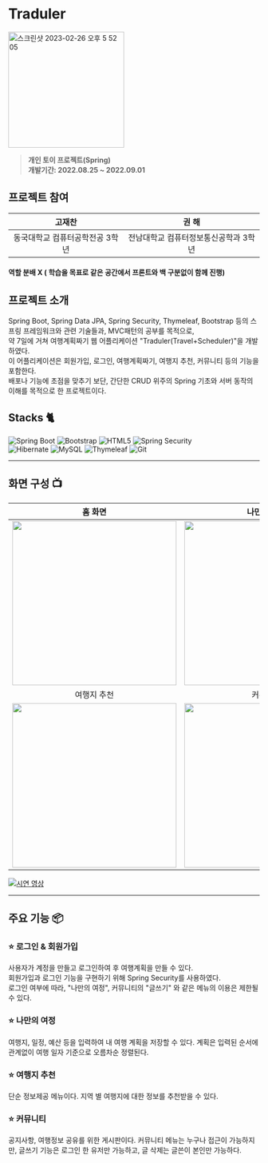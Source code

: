 # Traduler

<div align="left">
<img width="232" alt="스크린샷 2023-02-26 오후 5 52 05" src="https://user-images.githubusercontent.com/102651155/222057876-0d44a491-7e7a-4ba2-ae66-eeebac57fc19.png">

</div>


> **개인 토이 프로젝트(Spring)** <br/> **개발기간: 2022.08.25 ~ 2022.09.01**


## 프로젝트 참여

|      고재찬      |         권 해        |                                                                                                             
| :------------------------------------------------------------------------------: | :---------------------------------------------------------------------------------------------------------------------------------------------------: 
| 동국대학교 컴퓨터공학전공 3학년 | 전남대학교 컴퓨터정보통신공학과 3학년 

#### 역할 분배 X ( 학습을 목표로 같은 공간에서 프론트와 백 구분없이 함께 진행)

## 프로젝트 소개

Spring Boot, Spring Data JPA, Spring Security, Thymeleaf, Bootstrap 등의 스프링 프레임워크와 관련 기술들과, MVC패턴의 공부를 목적으로, <br>
약 7일에 거쳐 여행계획짜기 웹 어플리케이션 "Traduler(Travel+Scheduler)"을 개발하였다.<br>
이 어플리케이션은 회원가입, 로그인, 여행계획짜기, 여행지 추천, 커뮤니티 등의 기능을 포함한다.<br>
배포나 기능에 초점을 맞추기 보단, 간단한 CRUD 위주의 Spring 기초와 서버 동작의 이해를 목적으로 한 프로젝트이다. 




## Stacks 🐈

![Spring Boot](https://img.shields.io/badge/Spring%20Boot-6DB33F?style=for-the-badge&logo=Spring%20Boot&logoColor=white)
![Bootstrap](https://img.shields.io/badge/Bootstrap-7952B3?style=for-the-badge&logo=Bootstrap&logoColor=white)
![HTML5](https://img.shields.io/badge/HTML5-E34F26?style=for-the-badge&logo=HTML5&logoColor=white)
![Spring Security](https://img.shields.io/badge/Spring%20Security-6DB33F?style=for-the-badge&logo=Spring%20Security&logoColor=white)
<br>
![Hibernate](https://img.shields.io/badge/Hibernate-59666C?style=for-the-badge&logo=Hibernate&logoColor=white)
![MySQL](https://img.shields.io/badge/MySQL-4479A1?style=for-the-badge&logo=MySQL&logoColor=white)
![Thymeleaf](https://img.shields.io/badge/Thymeleaf-005F0F?style=for-the-badge&logo=Thymeleaf&logoColor=white)
![Git](https://img.shields.io/badge/Git-F05032?style=for-the-badge&logo=Git&logoColor=white)

---
## 화면 구성 📺
| 홈 화면 |  나만의 여정  |
| :-------------------------------------------: | :------------: |
|  <img width="329" src="https://user-images.githubusercontent.com/102651155/222075233-59535efe-9a6e-4da6-aa89-eded31a34bef.png"/> |  <img width="329" src="https://user-images.githubusercontent.com/102651155/222075420-89c3f97a-baa0-427b-ba09-266fb0ba5711.png"/>|  
| 여행지 추천 |  커뮤니티  |  
| <img width="329" src="https://user-images.githubusercontent.com/102651155/222075636-1ea19a75-ed3b-42f3-8cd0-5fab6e1ff745.png"/>   |  <img width="329" src="https://user-images.githubusercontent.com/102651155/222075780-63d80b21-994d-4320-bf66-c25711c30f06.png"/>     |

[![시연 영상](https://user-images.githubusercontent.com/102651155/222075233-59535efe-9a6e-4da6-aa89-eded31a34bef.png)](https://youtu.be/uWVnARoa5fc)

---
## 주요 기능 📦

### ⭐️ 로그인 & 회원가입 
사용자가 계정을 만들고 로그인하여 후 여행계획을 만들 수 있다.<br>
회원가입과 로그인 기능을 구현하기 위해 Spring Security를 사용하였다.<br>
로그인 여부에 따라, "나만의 여정", 커뮤니티의 "글쓰기" 와 같은 메뉴의 이용은 제한될 수 있다.
### ⭐️ 나만의 여정 
여행지, 일정, 예산 등을 입력하여 내 여행 계획을 저장할 수 있다. 계획은 입력된 순서에 관계없이 여행 일자 기준으로 오름차순 정렬된다.

### ⭐️ 여행지 추천 
단순 정보제공 메뉴이다. 지역 별 여행지에 대한 정보를 추천받을 수 있다.

### ⭐️ 커뮤니티 
공지사항, 여행정보 공유를 위한 게시판이다. 커뮤니티 메뉴는 누구나 접근이 가능하지만, 글쓰기 기능은 로그인 한 유저만 가능하고, 글 삭제는 글쓴이 본인만 가능하다.




